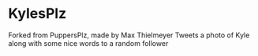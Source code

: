 # KylesPlz
Forked from PuppersPlz, made by Max Thielmeyer
Tweets a photo of Kyle along with some nice words to a random follower
